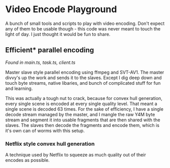 # Video Encode Playground

A bunch of small tools and scripts to play with video encoding. Don't expect any of them to be usable though - this code was never meant to touch the light of day. I just thought it would be fun to share.

## Efficient\* parallel encoding

_Found in main.ts, task.ts, client.ts_

Master slave style parallel encoding using ffmpeg and SVT-AV1. The master divvy's up the work and sends it to the slaves. Except I dig deep down and touch byte streams, native libaries, and bunch of complicated stuff for fun and learning.

This was actually a tough nut to crack, because for convex hull generation, every single scene is encoded at every single quality level. That meant a single scene is decoded 63 times. For the sake of efficiency, I have a single decode stream managed by the master, and I mangle the raw Y4M byte stream and segment it into usable fragments that are then shared with the slaves. The slaves then decode the fragments and encode them, which is it's own can of worms with this setup.

### Netflix style convex hull generation

A technique used by Netflix to squeeze as much quality out of their encodes as possible.
